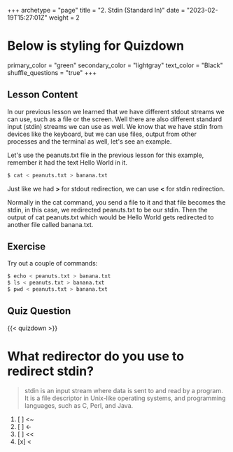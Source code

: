 +++
archetype = "page"
title = "2. Stdin (Standard In)"
date = "2023-02-19T15:27:01Z"
weight = 2
# Below is styling for Quizdown
primary_color = "green"
secondary_color = "lightgray"
text_color = "Black"
shuffle_questions = "true"
+++

## Lesson Content

In our previous lesson we learned that we have different stdout streams we can use, such as a file or the screen. Well there are also different standard input (stdin) streams we can use as well. We know that we have stdin from devices like the keyboard, but we can use files, output from other processes and the terminal as well, let's see an example. 

Let's use the peanuts.txt file in the previous lesson for this example, remember it had the text Hello World in it. 

```bash
$ cat < peanuts.txt > banana.txt 
```

Just like we had <b>&gt;</b> for stdout redirection, we can use <b>&lt;</b> for stdin redirection. 

Normally in the cat command, you send a file to it and that file becomes the stdin, in this case, we redirected peanuts.txt to be our stdin. Then the output of cat peanuts.txt which would be Hello World gets redirected to another file called banana.txt.

## Exercise

Try out a couple of commands:
```bash
$ echo < peanuts.txt > banana.txt
$ ls < peanuts.txt > banana.txt
$ pwd < peanuts.txt > banana.txt
```

## Quiz Question

{{< quizdown >}}

# What redirector do you use to redirect stdin?

> stdin is an input stream where data is sent to and read by a program. It is a file descriptor in Unix-like operating systems, and programming languages, such as C, Perl, and Java.

1. [ ]  \<\~
2. [ ] \<\-
3. [ ] \<\<
4. [x] \<

